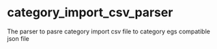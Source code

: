 category_import_csv_parser
==========================

The parser to pasre category import csv file to category egs compatible json file
